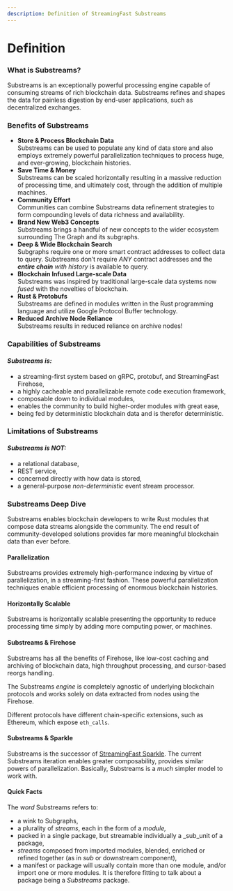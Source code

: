 ```yaml
---
description: Definition of StreamingFast Substreams
---
```


# Definition

### What is Substreams?

Substreams is an exceptionally powerful processing engine capable of consuming streams of rich blockchain data. Substreams refines and shapes the data for painless digestion by end-user applications, such as decentralized exchanges.

### Benefits of Substreams

* **Store & Process Blockchain Data**\
  Substreams can be used to populate any kind of data store and also employs extremely powerful parallelization techniques to process huge, and ever-growing, blockchain histories.
* **Save Time & Money**\
  Substreams can be scaled horizontally resulting in a massive reduction of processing time, and ultimately cost, through the addition of multiple machines.
* **Community Effort**\
  Communities can combine Substreams data refinement strategies to form compounding levels of data richness and availability.
* **Brand New Web3 Concepts**\
  Substreams brings a handful of new concepts to the wider ecosystem surrounding The Graph and its subgraphs.&#x20;
* **Deep & Wide Blockchain Search**\
  Subgraphs require one or more smart contract addresses to collect data to query. Substreams don’t require _ANY_ contract addresses and the _**entire chain** with history_ is available to query.
* **Blockchain Infused Large-scale Data**\
  Substreams was inspired by traditional large-scale data systems now _fused_ with the novelties of blockchain.
* **Rust & Protobufs**\
  Substreams are defined in modules written in the Rust programming language and utilize Google Protocol Buffer technology.
* **Reduced Archive Node Reliance**\
  Substreams results in reduced reliance on archive nodes!

### Capabilities of Substreams

#### _Substreams **is:**_

* a streaming-first system based on gRPC, protobuf, and StreamingFast Firehose,
* a highly cacheable and parallelizable remote code execution framework,&#x20;
* composable down to individual modules,
* enables the community to build higher-order modules with great ease,
* being fed by deterministic blockchain data and is therefor deterministic.

### Limitations of Substreams

#### _Substreams is **NOT:**_

* a relational database,
* REST service,
* concerned directly with how data is stored,
* a general-purpose _non-deterministic_ event stream processor.

### **Substreams Deep Dive**

Substreams enables blockchain developers to write Rust modules that compose data streams alongside the community. The end result of community-developed solutions provides far more meaningful blockchain data than ever before.

#### Parallelization

Substreams provides extremely high-performance indexing by virtue of parallelization, in a streaming-first fashion. These powerful parallelization techniques enable efficient processing of enormous blockchain histories.

#### Horizontally Scalable&#x20;

Substreams is horizontally scalable presenting the opportunity to reduce processing time simply by adding more computing power, or machines.

#### Substreams & Firehose

Substreams has all the benefits of Firehose, like low-cost caching and archiving of blockchain data, high throughput processing, and cursor-based reorgs handling.

The Substreams _engine_ is completely agnostic of underlying blockchain protocols and works solely on data extracted from nodes using the Firehose.&#x20;

Different protocols have different chain-specific extensions, such as Ethereum, which expose `eth_calls`.

#### Substreams & Sparkle

Substreams is the successor of [StreamingFast Sparkle](https://github.com/streamingfast/sparkle). The current Substreams iteration enables greater composability, provides similar powers of parallelization. Basically, Substreams is a _much_ simpler model to work with.

#### Quick Facts

The _word_ Substreams refers to:

* a wink to Subgraphs,
* a plurality of _streams_, each in the form of a _module,_
* packed in a single package, but streamable individually a _sub_unit of a package,
* _streams_ composed from imported modules, blended, enriched or refined together (as in _sub_ or downstream component),
* a manifest or package will usually contain more than one module, and/or import one or more modules. It is therefore fitting to talk about a package being a _Substreams_ package.

